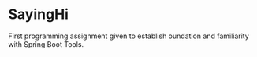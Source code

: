 # SayingHi
First programming assignment given to establish oundation and familiarity with Spring Boot Tools. 
